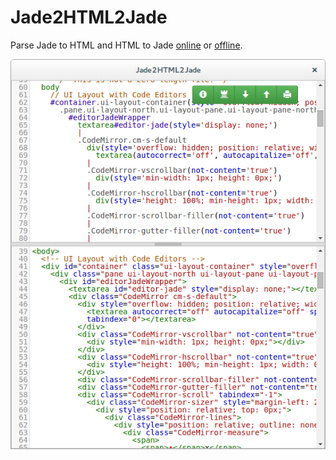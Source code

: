 # Jade2HTML2Jade
Parse Jade to HTML and HTML to Jade [online](http://jumplink.github.io/jade2html2jade/) or [offline](https://github.com/JumpLink/jade2html2jade/releases).

![jade2html2jade.png](jade2html2jade.png)
